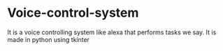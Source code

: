 # Voice-control-system

It is a voice controlling system like alexa that performs tasks we say.
It is made in python using tkinter
